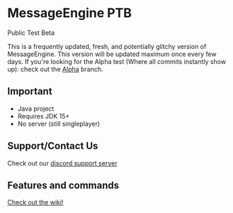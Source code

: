 # MessageEngine PTB

Public Test Beta

This is a frequently updated, fresh, and potentially glitchy version of MessageEngine.
This version will be updated maximum once every few days.
If you're looking for the Alpha test (Where all commits instantly show up): check out the [Alpha](https://github.com/afkvido/MessageEngine/tree/Alpha) branch.


## Important
- Java project
- Requires JDK 15+
- No server (still singleplayer)

## Support/Contact Us
Check out our [discord support server](https://disboard.org/server/893975758677086238)

## Features and commands
[Check out the wiki!](https://github.com/afkvido/MessageEngine/wiki/Commands#commands-list)
